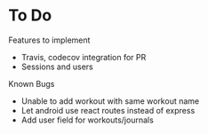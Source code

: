 # To Do
Features to implement

* Travis, codecov integration for PR
* Sessions and users

Known Bugs

* Unable to add workout with same workout name
* Let android use react routes instead of express
* Add user field for workouts/journals